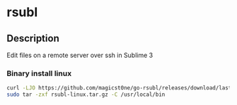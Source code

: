 # rsubl

## Description
Edit files on a remote server over ssh in Sublime 3

### Binary install linux

```bash
curl -LJO https://github.com/magicst0ne/go-rsubl/releases/download/lastest/rsubl-linux.tar.gz && \
sudo tar -zxf rsubl-linux.tar.gz -C /usr/local/bin
```
